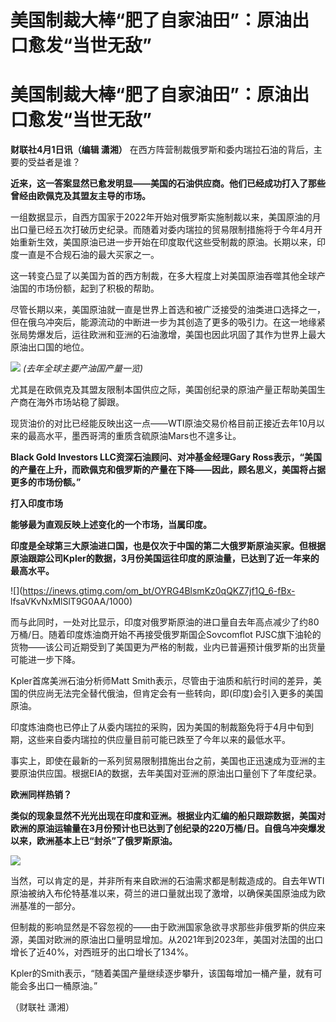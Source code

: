 # 美国制裁大棒“肥了自家油田”：原油出口愈发“当世无敌”

# 美国制裁大棒“肥了自家油田”：原油出口愈发“当世无敌”

**财联社4月1日讯（编辑 潇湘）** 在西方阵营制裁俄罗斯和委内瑞拉石油的背后，主要的受益者是谁？

**近来，这一答案显然已愈发明显——美国的石油供应商。他们已经成功打入了那些曾经由欧佩克及其盟友主导的市场。**

一组数据显示，自西方国家于2022年开始对俄罗斯实施制裁以来，美国原油的月出口量已经五次打破历史纪录。而随着对委内瑞拉的贸易限制措施将于今年4月开始重新生效，美国原油已进一步开始在印度取代这些受制裁的原油。长期以来，印度一直是不合规石油的最大买家之一。

这一转变凸显了以美国为首的西方制裁，在多大程度上对美国原油吞噬其他全球产油国的市场份额，起到了积极的帮助。

尽管长期以来，美国原油就一直是世界上首选和被广泛接受的油类进口选择之一，但在俄乌冲突后，能源流动的中断进一步为其创造了更多的吸引力。在这一地缘紧张局势爆发后，运往欧洲和亚洲的石油激增，美国也因此巩固了其作为世界上最大原油出口国的地位。

![](https://inews.gtimg.com/om_bt/O109rmJ4oj5C4j8cxiEsZEEaEBhwoWvE7x9k7hOcOlQZ0AA/1000)
_(去年全球主要产油国产量一览)_

尤其是在欧佩克及其盟友限制本国供应之际，美国创纪录的原油产量正帮助美国生产商在海外市场站稳了脚跟。

现货油价的对比已经能反映出这一点——WTI原油交易价格目前正接近去年10月以来的最高水平，墨西哥湾的重质含硫原油Mars也不遑多让。

**Black Gold Investors LLC资深石油顾问、对冲基金经理Gary
Ross表示，“美国的产量在上升，而欧佩克和俄罗斯的产量在下降——因此，顾名思义，美国将占据更多的市场份额。”**

**打入印度市场**

**能够最为直观反映上述变化的一个市场，当属印度。**

**印度是全球第三大原油进口国，也是仅次于中国的第二大俄罗斯原油买家。但根据原油跟踪公司Kpler的数据，3月份美国运往印度的原油量，已达到了近一年来的最高水平。**

![](https://inews.gtimg.com/om_bt/OYRG4BlsmKz0qQKZ7jf1Q_6-fBx-
lfsaVKvNxMlSlT9G0AA/1000)

而与此同时，一处对比显示，印度对俄罗斯原油的进口量自去年高点减少了约80万桶/日。随着印度炼油商开始不再接受俄罗斯国企Sovcomflot
PJSC旗下油轮的货物——该公司近期受到了美国更为严格的制裁，业内已普遍预计俄罗斯的出货量可能进一步下降。

Kpler首席美洲石油分析师Matt
Smith表示，尽管由于油质和航行时间的差异，美国的供应尚无法完全替代俄油，但肯定会有一些转向，即(印度)会引入更多的美国原油。

印度炼油商也已停止了从委内瑞拉的采购，因为美国的制裁豁免将于4月中旬到期，这些来自委内瑞拉的供应量目前可能已跌至了今年以来的最低水平。

事实上，即使在最新的一系列贸易限制措施出台之前，美国也正迅速成为亚洲的主要原油供应国。根据EIA的数据，去年美国对亚洲的原油出口量创下了年度纪录。

**欧洲同样热销？**

**类似的现象显然不光光出现在印度和亚洲。根据业内汇编的船只跟踪数据，美国对欧洲的原油运输量在3月份预计也已达到了创纪录的220万桶/日。自俄乌冲突爆发以来，欧洲基本上已“封杀”了俄罗斯原油。**

![](https://inews.gtimg.com/om_bt/Oqhxac2yX5qdAcgQP2HEQSUe7EuhHZd45uJ1U7g7cPQssAA/1000)

当然，可以肯定的是，并非所有来自欧洲的石油需求都是制裁造成的。自去年WTI原油被纳入布伦特基准以来，荷兰的进口量就出现了激增，以确保美国原油成为欧洲基准的一部分。

但制裁的影响显然是不容忽视的——由于欧洲国家急欲寻求那些非俄罗斯的供应来源，美国对欧洲的原油出口量明显增加。从2021年到2023年，美国对法国的出口增长了近40%，对西班牙的出口增长了134%。

Kpler的Smith表示，“随着美国产量继续逐步攀升，该国每增加一桶产量，就有可能会多出口一桶原油。”

（财联社 潇湘）

